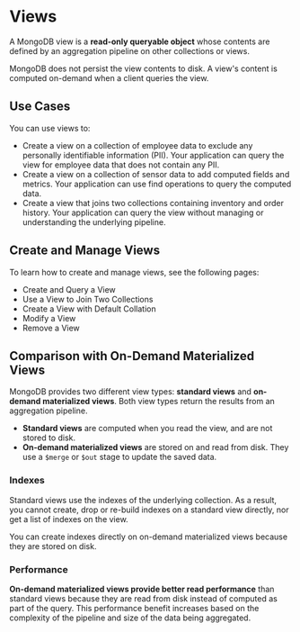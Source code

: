 # Views

A MongoDB view is a **read-only queryable object** whose contents are defined by an aggregation pipeline on other collections or views.

MongoDB does not persist the view contents to disk. A view's content is computed on-demand when a client queries the view.

## Use Cases

You can use views to:

-   Create a view on a collection of employee data to exclude any personally identifiable information (PII). Your application can query the view for employee data that does not contain any PII.
-   Create a view on a collection of sensor data to add computed fields and metrics. Your application can use find operations to query the computed data.
-   Create a view that joins two collections containing inventory and order history. Your application can query the view without managing or understanding the underlying pipeline.

## Create and Manage Views

To learn how to create and manage views, see the following pages:

-   Create and Query a View
-   Use a View to Join Two Collections
-   Create a View with Default Collation
-   Modify a View
-   Remove a View

## Comparison with On-Demand Materialized Views

MongoDB provides two different view types: **standard views** and **on-demand materialized views**.
Both view types return the results from an aggregation pipeline.

-   **Standard views** are computed when you read the view, and are not stored to disk.
-   **On-demand materialized views** are stored on and read from disk. They use a `$merge` or `$out` stage to update the saved data.

### Indexes

Standard views use the indexes of the underlying collection. As a result, you cannot create, drop or re-build indexes on a standard view directly, nor get a list of indexes on the view.

You can create indexes directly on on-demand materialized views because they are stored on disk.

### Performance

**On-demand materialized views provide better read performance** than standard views because they are read from disk instead of computed as part of the query. This performance benefit increases based on the complexity of the pipeline and size of the data being aggregated.
